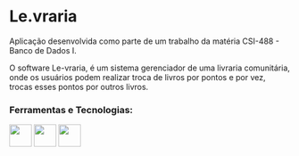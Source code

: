 # Le.vraria

Aplicação desenvolvida como parte de um trabalho da matéria CSI-488 - Banco de Dados I.

O software Le-vraria, é um sistema gerenciador de uma livraria comunitária, onde os usuários podem realizar troca de livros por pontos e por vez, trocas esses pontos por outros livros.

### Ferramentas e Tecnologias:

<img src="https://cdn.jsdelivr.net/gh/devicons/devicon/icons/python/python-original.svg" width="40" height="40"/>  <img src="https://cdn.jsdelivr.net/gh/devicons/devicon/icons/postgresql/postgresql-original.svg" width="40" height="40"/>  <img src="https://cdn.jsdelivr.net/gh/devicons/devicon/icons/vscode/vscode-original.svg" width="40" height="40"/>
          
          
          
